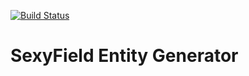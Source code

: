 [![Build Status](https://travis-ci.org/dionsnoeijen/sexy-field-entity.svg?branch=master)](https://travis-ci.org/dionsnoeijen/sexy-field-entity)

# SexyField Entity Generator


